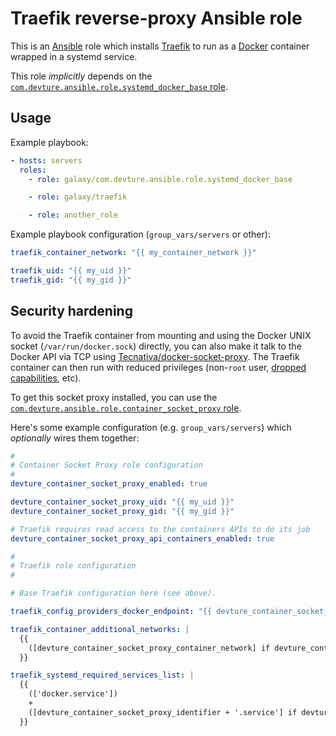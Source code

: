 # Traefik reverse-proxy Ansible role

This is an [Ansible](https://www.ansible.com/) role which installs [Traefik](https://traefik.io/) to run as a [Docker](https://www.docker.com/) container wrapped in a systemd service.

This role *implicitly* depends on the [`com.devture.ansible.role.systemd_docker_base` role](https://github.com/devture/com.devture.ansible.role.systemd_docker_base).

## Usage

Example playbook:

```yaml
- hosts: servers
  roles:
    - role: galaxy/com.devture.ansible.role.systemd_docker_base

    - role: galaxy/traefik

    - role: another_role
```

Example playbook configuration (`group_vars/servers` or other):

```yaml
traefik_container_network: "{{ my_container_network }}"

traefik_uid: "{{ my_uid }}"
traefik_gid: "{{ my_gid }}"
```

## Security hardening

To avoid the Traefik container from mounting and using the Docker UNIX socket (`/var/run/docker.sock`) directly, you can also make it talk to the Docker API via TCP using [Tecnativa/docker-socket-proxy](https://github.com/Tecnativa/docker-socket-proxy). The Traefik container can then run with reduced privileges (non-`root` user, [dropped capabilities](https://docs.docker.com/engine/reference/run/#runtime-privilege-and-linux-capabilities), etc).

To get this socket proxy installed, you can use the [`com.devture.ansible.role.container_socket_proxy` role](https://github.com/devture/com.devture.ansible.role.container_socket_proxy).

Here's some example configuration (e.g. `group_vars/servers`) which *optionally* wires them together:

```yaml
#
# Container Socket Proxy role configuration
#
devture_container_socket_proxy_enabled: true

devture_container_socket_proxy_uid: "{{ my_uid }}"
devture_container_socket_proxy_gid: "{{ my_gid }}"

# Traefik requires read access to the containers APIs to do its job
devture_container_socket_proxy_api_containers_enabled: true

#
# Traefik role configuration
#

# Base Traefik configuration here (see above).

traefik_config_providers_docker_endpoint: "{{ devture_container_socket_proxy_endpoint if devture_container_socket_proxy_enabled else 'unix:///var/run/docker.sock' }}"

traefik_container_additional_networks: |
  {{
    ([devture_container_socket_proxy_container_network] if devture_container_socket_proxy_enabled else [])
  }}

traefik_systemd_required_services_list: |
  {{
    (['docker.service'])
    +
    ([devture_container_socket_proxy_identifier + '.service'] if devture_container_socket_proxy_enabled else [])
  }}
```

